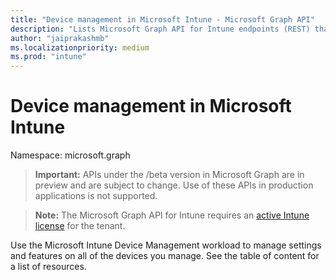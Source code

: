 ```yaml
---
title: "Device management in Microsoft Intune - Microsoft Graph API"
description: "Lists Microsoft Graph API for Intune endpoints (REST) that define manage devices for a tenant organization."
author: "jaiprakashmb"
ms.localizationpriority: medium
ms.prod: "intune"
---
```


# Device management in Microsoft Intune

Namespace: microsoft.graph

> **Important:** APIs under the /beta version in Microsoft Graph are in preview and are subject to change. Use of these APIs in production applications is not supported.

> **Note:** The Microsoft Graph API for Intune requires an [active Intune license](https://go.microsoft.com/fwlink/?linkid=839381) for the tenant.

Use the Microsoft Intune Device Management workload to manage settings and features on all of the devices you manage. See the table of content for a list of resources.

